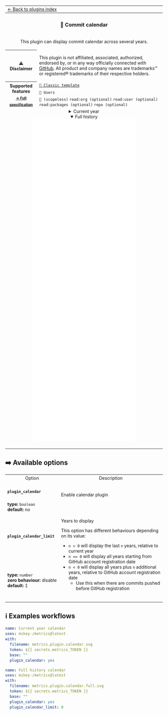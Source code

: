 <!--header-->
<table>
  <tr><td colspan="2"><a href="/README.md#-plugins">← Back to plugins index</a></td></tr>
  <tr><th colspan="2"><h3>📆 Commit calendar</h3></th></tr>
  <tr><td colspan="2" align="center"><p>This plugin can display commit calendar across several years.</p>
</td></tr>
  <tr><th>⚠️ Disclaimer</th><td><p>This plugin is not affiliated, associated, authorized, endorsed by, or in any way officially connected with <a href="https://github.com">GitHub</a>.
All product and company names are trademarks™ or registered® trademarks of their respective holders.</p>
</td></tr>
  <tr>
    <th rowspan="3">Supported features<br><sub><a href="metadata.yml">→ Full specification</a></sub></th>
    <td><a href="/source/templates/classic/README.md"><code>📗 Classic template</code></a></td>
  </tr>
  <tr>
    <td><code>👤 Users</code></td>
  </tr>
  <tr>
    <td><code>🔑 (scopeless)</code> <code>read:org (optional)</code> <code>read:user (optional)</code> <code>read:packages (optional)</code> <code>repo (optional)</code></td>
  </tr>
  <tr>
    <td colspan="2" align="center">
      <details><summary>Current year</summary><img src="https://github.com/siosios/metrics/blob/examples/metrics.plugin.calendar.svg" alt=""></img></details>
      <details open><summary>Full history</summary><img src="https://github.com/siosios/metrics/blob/examples/metrics.plugin.calendar.full.svg" alt=""></img></details>
      <img width="900" height="1" alt="">
    </td>
  </tr>
</table>
<!--/header-->

## ➡️ Available options

<!--options-->
<table>
  <tr>
    <td align="center" nowrap="nowrap">Option</i></td><td align="center" nowrap="nowrap">Description</td>
  </tr>
  <tr>
    <td nowrap="nowrap"><h4><code>plugin_calendar</code></h4></td>
    <td rowspan="2"><p>Enable calendar plugin</p>
<img width="900" height="1" alt=""></td>
  </tr>
  <tr>
    <td nowrap="nowrap"><b>type:</b> <code>boolean</code>
<br>
<b>default:</b> no<br></td>
  </tr>
  <tr>
    <td nowrap="nowrap"><h4><code>plugin_calendar_limit</code></h4></td>
    <td rowspan="2"><p>Years to display</p>
<p>This option has different behaviours depending on its value:</p>
<ul>
<li><code>n &gt; 0</code> will display the last <code>n</code> years, relative to current year</li>
<li><code>n == 0</code> will display all years starting from GitHub account registration date</li>
<li><code>n &lt; 0</code> will display all years plus <code>n</code> additional years, relative to GitHub account registration date<ul>
<li>Use this when there are commits pushed before GitHub registration</li>
</ul>
</li>
</ul>
<img width="900" height="1" alt=""></td>
  </tr>
  <tr>
    <td nowrap="nowrap"><b>type:</b> <code>number</code>
<br>
<b>zero behaviour:</b> disable</br>
<b>default:</b> 1<br></td>
  </tr>
</table>
<!--/options-->

## ℹ️ Examples workflows

<!--examples-->
```yaml
name: Current year calendar
uses: mikey-/metrics@latest
with:
  filename: metrics.plugin.calendar.svg
  token: ${{ secrets.metrics_TOKEN }}
  base: ""
  plugin_calendar: yes

```
```yaml
name: Full history calendar
uses: mikey-/metrics@latest
with:
  filename: metrics.plugin.calendar.full.svg
  token: ${{ secrets.metrics_TOKEN }}
  base: ""
  plugin_calendar: yes
  plugin_calendar_limit: 0

```
<!--/examples-->
